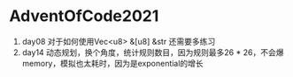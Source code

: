 # AdventOfCode2021

1. day08 对于如何使用Vec\<u8\> &\[u8\] &str 还需要多练习
2. day14 动态规划，换个角度，统计规则数目，因为规则最多26 * 26，不会爆memory，模拟也太耗时，因为是exponential的增长
